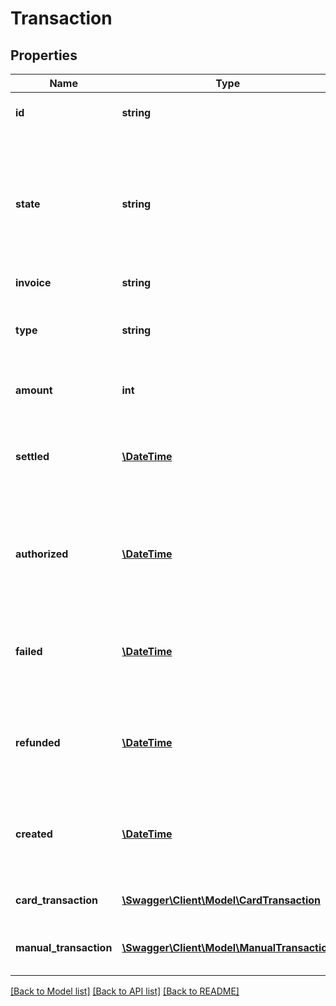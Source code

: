 # Transaction

## Properties
Name | Type | Description | Notes
------------ | ------------- | ------------- | -------------
**id** | **string** | Transaction id assigned by Reepay | 
**state** | **string** | State of the transaction, one of the following: &#x60;pending&#x60;, &#x60;processing&#x60;, &#x60;authorized&#x60;, &#x60;settled&#x60;, &#x60;refunded&#x60;, &#x60;failed&#x60;, &#x60;cancelled&#x60; | 
**invoice** | **string** | Invoice id | 
**type** | **string** | Transaction type, one of the following: &#39;settle&#39;, &#39;refund&#39;, &#x60;authorization&#x60; | 
**amount** | **int** | The transaction amount | 
**settled** | [**\DateTime**](\DateTime.md) | When the transaction was settled, in [ISO-8601](http://en.wikipedia.org/wiki/ISO_8601) extended offset date-time format. | 
**authorized** | [**\DateTime**](\DateTime.md) | When the transaction was authorized, in [ISO-8601](http://en.wikipedia.org/wiki/ISO_8601) extended offset date-time format. | [optional] 
**failed** | [**\DateTime**](\DateTime.md) | When the transaction failed, in [ISO-8601](http://en.wikipedia.org/wiki/ISO_8601) extended offset date-time format. | 
**refunded** | [**\DateTime**](\DateTime.md) | When the transaction was refunded, in [ISO-8601](http://en.wikipedia.org/wiki/ISO_8601) extended offset date-time format. | 
**created** | [**\DateTime**](\DateTime.md) | Date when the transaction was created. In [ISO-8601](http://en.wikipedia.org/wiki/ISO_8601) extended offset date-time format. | 
**card_transaction** | [**\Swagger\Client\Model\CardTransaction**](CardTransaction.md) | Specifics in case of card transaction | [optional] 
**manual_transaction** | [**\Swagger\Client\Model\ManualTransaction**](ManualTransaction.md) | Specifics in case of manual transaction | [optional] 

[[Back to Model list]](../README.md#documentation-for-models) [[Back to API list]](../README.md#documentation-for-api-endpoints) [[Back to README]](../README.md)


